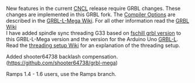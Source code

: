 New features in the current [CNCL](https://www.microsoft.com/store/apps/9P42TB5T697H) release require GRBL changes. These changes are implemented in this GRBL fork. The [Compiler Options](https://github.com/HuubBuis/grbl-L-Mega/wiki/Changed-Compiler-options) are described in the [GRBL-L-Mega Wiki](https://github.com/HuubBuis/grbl-L-Mega/wiki). For all other information read the [GRBL Wiki](https://github.com/gnea/grbl/wiki)  
I have added spindle sync threading G33 based on [fschill grbl version](https://github.com/fschill/grbl-Mega/tree/spindle_sync) to this GRBL-L-Mega version and the version for the Arduino Uno [GRBL-L](https://github.com/HuubBuis/grbl-L). Read the [threading setup Wiki](https://github.com/HuubBuis/grbl-L-Mega/wiki/Threading-setup-and-use) for an explanation of the threading setup.  

Added shooter64738 backlash compensation. (https://github.com/shooter64738/grbl-mega)

Ramps 1.4 - 1.6 users, use the Ramps branch.
